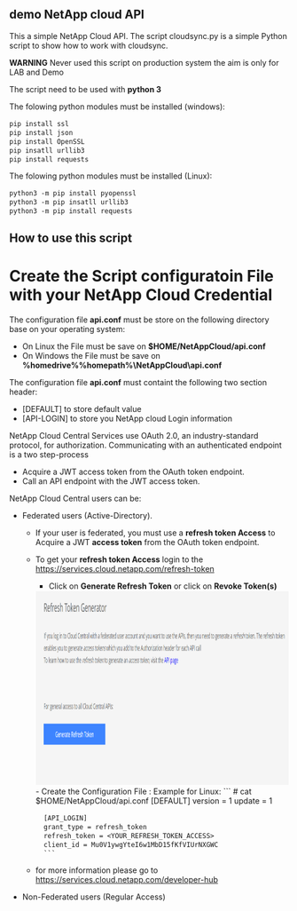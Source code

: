 ## demo NetApp cloud API
This a simple NetApp Cloud API. The script cloudsync.py is a simple Python script to show how to work with cloudsync. 

**WARNING** Never used this script on production system the aim is only for LAB and Demo

The script need to be used with **python 3**

The folowing python modules must be installed (windows):
```
pip install ssl
pip install json
pip install OpenSSL 
pip insatll urllib3
pip install requests
```
The folowing python modules must be installed (Linux):
```
python3 -m pip install pyopenssl
python3 -m pip insatll urllib3
python3 -m pip install requests
```

## How to use this script
# Create the Script configuratoin File with your NetApp Cloud Credential

The configuration file **api.conf** must be store on the following directory base on your operating system:
- On Linux the File must be save on **$HOME/NetAppCloud/api.conf**
- On Windows the File must be save on **%homedrive%\%homepath%\NetAppCloud\api.conf**

The configuration file **api.conf** must containt the following two section header:
- [DEFAULT] to store default value
- [API-LOGIN] to store you NetApp cloud Login information

NetApp Cloud Central Services use OAuth 2.0, an industry-standard protocol, for authorization. Communicating with an authenticated endpoint is a two step-process 
- Acquire a JWT access token from the OAuth token endpoint.
- Call an API endpoint with the JWT access token. 

NetApp Cloud Central users can be:
- Federated users (Active-Directory). 
    - If your user is federated, you must use a **refresh token Access** to Acquire a JWT **access token** from the OAuth token endpoint.
    - To get your **refresh token Access** login to the https://services.cloud.netapp.com/refresh-token 
        - Click on **Generate Refresh Token** or click on **Revoke Token(s)** 
        <img src="Pictures/Refresh-Token-Generator.png" alt="NetApp Refresh Token" width="1100" height="350">
        - Create the Configuration File : Example for Linux:
            ```
            #  cat $HOME/NetAppCloud/api.conf
            [DEFAULT]
            version = 1
            update = 1

            [API_LOGIN]
            grant_type = refresh_token
            refresh_token = <YOUR_REFRESH_TOKEN_ACCESS>
            client_id = Mu0V1ywgYteI6w1MbD15fKfVIUrNXGWC
            ```

    - for more information please go to https://services.cloud.netapp.com/developer-hub 
- Non-Federated users (Regular Access)



